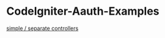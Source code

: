 # CodeIgniter-Aauth-Examples

[simple / separate controllers](../../tree/simple-separate_controllers)
